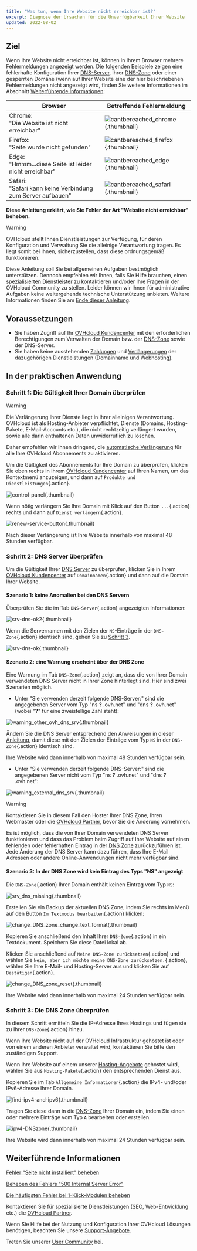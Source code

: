 ```yaml
---
title: "Was tun, wenn Ihre Website nicht erreichbar ist?"
excerpt: Diagnose der Ursachen für die Unverfügbarkeit Ihrer Website
updated: 2022-08-02
---
```


## Ziel 

Wenn Ihre Website nicht erreichbar ist, können in Ihrem Browser mehrere Fehlermeldungen angezeigt werden. Die folgenden Beispiele zeigen eine fehlerhafte Konfiguration Ihrer [DNS-Server](/pages/web_cloud/domains/dns_server_edit), Ihrer [DNS-Zone](/pages/web_cloud/domains/dns_zone_edit) oder einer gesperrten Domäne (wenn auf Ihrer Website eine der hier beschriebenen Fehlermeldungen nicht angezeigt wird, finden Sie weitere Informationen im Abschnitt [Weiterführende Informationen](#go-further):

|Browser|Betreffende Fehlermeldung|
|-|---|
|Chrome:<br>"Die Website ist nicht erreichbar"|![cantbereached_chrome](/pages/assets/screens/other/browsers/errors/cant-be-reached-chrome.png){.thumbnail}|
|Firefox:<br>"Seite wurde nicht gefunden"|![cantbereached_firefox](/pages/assets/screens/other/browsers/errors/cant-be-reached-firefox.png){.thumbnail}|
|Edge:<br>"Hmmm...diese Seite ist leider nicht erreichbar"|![cantbereached_edge](/pages/assets/screens/other/browsers/errors/cant-be-reached-edge.png){.thumbnail}|
|Safari:<br>"Safari kann keine Verbindung zum Server aufbauen"|![cantbereached_safari](/pages/assets/screens/other/browsers/errors/cant-be-reached-safari.png){.thumbnail}|

**Diese Anleitung erklärt, wie Sie Fehler der Art "Website nicht erreichbar" beheben.**

> [!warning]
> OVHcloud stellt Ihnen Dienstleistungen zur Verfügung, für deren Konfiguration und Verwaltung Sie die alleinige Verantwortung tragen. Es liegt somit bei Ihnen, sicherzustellen, dass diese ordnungsgemäß funktionieren.
> 
> Diese Anleitung soll Sie bei allgemeinen Aufgaben bestmöglich unterstützen. Dennoch empfehlen wir Ihnen, falls Sie Hilfe brauchen, einen [spezialisierten Dienstleister](/links/partner) zu kontaktieren und/oder Ihre Fragen in der OVHcloud Community zu stellen. Leider können wir Ihnen für administrative Aufgaben keine weitergehende technische Unterstützung anbieten. Weitere Informationen finden Sie am [Ende dieser Anleitung](#go-further).
>

## Voraussetzungen

- Sie haben Zugriff auf Ihr [OVHcloud Kundencenter](/links/manager) mit den erforderlichen Berechtigungen zum Verwalten der Domain bzw. der [DNS-Zone](/pages/web_cloud/domains/dns_zone_edit) sowie der DNS-Server.
- Sie haben keine ausstehenden [Zahlungen](/pages/account_and_service_management/managing_billing_payments_and_services/invoice_management#pay-bills) und [Verlängerungen](/pages/account_and_service_management/managing_billing_payments_and_services/how_to_use_automatic_renewal#renewal-management) der dazugehörigen Dienstleistungen (Domainname und Webhosting).

## In der praktischen Anwendung

### Schritt 1: Die Gültigkeit Ihrer Domain überprüfen

> [!warning]
>
> Die Verlängerung Ihrer Dienste liegt in Ihrer alleinigen Verantwortung.<br>
> OVHcloud ist als Hosting-Anbieter verpflichtet, Dienste (Domains, Hosting-Pakete, E-Mail-Accounts etc.), die nicht rechtzeitig verlängert wurden, sowie alle darin enthaltenen Daten unwiderruflich zu löschen.
>
> Daher empfehlen wir Ihnen dringend, die [automatische Verlängerung](/pages/account_and_service_management/managing_billing_payments_and_services/how_to_use_automatic_renewal#in-der-praktischen-anwendung) für alle Ihre OVHcloud Abonnements zu aktivieren.
>

Um die Gültigkeit des Abonnements für Ihre Domain zu überprüfen, klicken Sie oben rechts in Ihrem [OVHcloud Kundencenter](/links/manager) auf Ihren Namen, um das Kontextmenü anzuzeigen, und dann auf `Produkte und Dienstleistungen`{.action}.

![control-panel](/pages/assets/screens/control_panel/product-selection/right-column/right-menu-my-solutions-and-services.png){.thumbnail}

Wenn nötig verlängern Sie Ihre Domain mit Klick auf den Button `...`{.action} rechts und dann auf `Dienst verlängern`{.action}.

![renew-service-button](/pages/assets/screens/control_panel/product-selection/web-cloud/order/renew-service-button.png){.thumbnail}

Nach dieser Verlängerung ist Ihre Website innerhalb von maximal 48 Stunden verfügbar.

### Schritt 2: DNS Server überprüfen

Um die Gültigkeit Ihrer [DNS Server](/pages/web_cloud/domains/dns_server_edit) zu überprüfen, klicken Sie in Ihrem [OVHcloud Kundencenter](/links/manager) auf `Domainnamen`{.action} und dann auf die Domain Ihrer Website.

#### Szenario 1: keine Anomalien bei den DNS Servern

Überprüfen Sie die im Tab `DNS-Server`{.action} angezeigten Informationen:

![srv-dns-ok2](/pages/assets/screens/control_panel/product-selection/web-cloud/domain-dns/dns-servers/name-dns-server.png){.thumbnail}

Wenn die Servernamen mit den Zielen der `NS`-Einträge in der `DNS-Zone`{.action} identisch sind, gehen Sie zu [Schritt 3](#step3).

![srv-dns-ok](/pages/assets/screens/control_panel/product-selection/web-cloud/domain-dns/dns-zone/dashboard-entry-ns.png){.thumbnail}

#### Szenario 2: eine Warnung erscheint über der DNS Zone

Eine Warnung im Tab `DNS-Zone`{.action} zeigt an, dass die von Ihrer Domain verwendeten DNS Server nicht in Ihrer Zone hinterlegt sind. Hier sind zwei Szenarien möglich.

- Unter "Sie verwenden derzeit folgende DNS-Server:" sind die angegebenen Server vom Typ "ns **?** .ovh.net" und "dns **?** .ovh.net" (wobei "**?**" für eine zweistellige Zahl steht):

![warning_other_ovh_dns_srv](/pages/assets/screens/control_panel/product-selection/web-cloud/domain-dns/dns-zone/message-other-ovh-dns-servers.png){.thumbnail}

Ändern Sie die DNS Server entsprechend den Anweisungen in dieser [Anleitung](/pages/web_cloud/domains/dns_server_edit), damit diese mit den Zielen der Einträge vom Typ `NS` in der `DNS-Zone`{.action} identisch sind.

Ihre Website wird dann innerhalb von maximal 48 Stunden verfügbar sein.

- Unter "Sie verwenden derzeit folgende DNS-Server:" sind die angegebenen Server nicht vom Typ "ns **?** .ovh.net" und "dns **?** .ovh.net":

![warning_external_dns_srv](/pages/assets/screens/control_panel/product-selection/web-cloud/domain-dns/dns-zone/message-external-dns-servers.png){.thumbnail}

> [!warning]
>
> Kontaktieren Sie in diesem Fall den Hoster Ihrer DNS Zone, Ihren Webmaster oder die [OVHcloud Partner](/links/partner), bevor Sie die Änderung vornehmen.
>
> Es ist möglich, dass die von Ihrer Domain verwendeten DNS Server funktionieren und dass das Problem beim Zugriff auf Ihre Website auf einen fehlenden oder fehlerhaften Eintrag in der [DNS Zone](/pages/web_cloud/domains/dns_zone_general_information) zurückzuführen ist. Jede Änderung der DNS Server kann dazu führen, dass Ihre E-Mail Adressen oder andere Online-Anwendungen nicht mehr verfügbar sind.
>

#### Szenario 3: In der DNS Zone wird kein Eintrag des Typs "NS" angezeigt

Die `DNS-Zone`{.action} Ihrer Domain enthält keinen Eintrag vom Typ `NS`:

![srv_dns_missing](/pages/assets/screens/control_panel/product-selection/web-cloud/domain-dns/dns-zone/dashboard-entry-ns-missing.png){.thumbnail}

Erstellen Sie ein Backup der aktuellen DNS Zone, indem Sie rechts im Menü auf den Button `Im Textmodus bearbeiten`{.action} klicken:

![change_DNS_zone_change_text_format](/pages/assets/screens/control_panel/product-selection/web-cloud/domain-dns/dns-zone/change-in-text-format.png){.thumbnail}

Kopieren Sie anschließend den Inhalt Ihrer `DNS-Zone`{.action} in ein Textdokument. Speichern Sie diese Datei lokal ab.

Klicken Sie anschließend auf `Meine DNS-Zone zurücksetzen`{.action} und wählen Sie `Nein, aber ich möchte meine DNS-Zone zurücksetzen.`{.action}, wählen Sie Ihre E-Mail- und Hosting-Server aus und klicken Sie auf `Bestätigen`{.action}.

![change_DNS_zone_reset](/pages/assets/screens/control_panel/product-selection/web-cloud/domain-dns/dns-zone/reset-my-dns-zone.png){.thumbnail}

Ihre Website wird dann innerhalb von maximal 24 Stunden verfügbar sein.

### Schritt 3: Die DNS Zone überprüfen <a name="step3"></a>

In diesem Schritt ermitteln Sie die IP-Adresse Ihres Hostings und fügen sie zu Ihrer `DNS-Zone`{.action} hinzu.

Wenn Ihre Website nicht auf der OVHcloud Infrastruktur gehostet ist oder von einem anderen Anbieter verwaltet wird, kontaktieren Sie bitte den zuständigen Support.

Wenn Ihre Website auf einem unserer [Hosting-Angebote](/links/web/hosting) gehostet wird, wählen Sie aus `Hosting-Pakete`{.action} den entsprechenden Dienst aus.

Kopieren Sie im Tab `Allgemeine Informationen`{.action} die IPv4- und/oder IPv6-Adresse Ihrer Domain.

![find-ipv4-and-ipv6](/pages/assets/screens/control_panel/product-selection/web-cloud/web-hosting/general-information/find-ipv4-and-ipv6.png){.thumbnail}

Tragen Sie diese dann in die [DNS-Zone](/pages/web_cloud/domains/dns_zone_edit) Ihrer Domain ein, indem Sie einen oder mehrere Einträge vom Typ `A` bearbeiten oder erstellen.

![ipv4-DNSzone](/pages/assets/screens/control_panel/product-selection/web-cloud/domain-dns/dns-zone/dashboard-entry-a.png){.thumbnail}

Ihre Website wird dann innerhalb von maximal 24 Stunden verfügbar sein.

## Weiterführende Informationen <a name="go-further"></a>

[Fehler "Seite nicht installiert" beheben](/pages/web_cloud/web_hosting/multisites_website_not_installed)

[Beheben des Fehlers "500 Internal Server Error"](/pages/web_cloud/web_hosting/diagnostic_fix_500_internal_server_error)

[Die häufigsten Fehler bei 1-Klick-Modulen beheben](/pages/web_cloud/web_hosting/diagnostic_errors_module1clic)

Kontaktieren Sie für spezialisierte Dienstleistungen (SEO, Web-Entwicklung etc.) die [OVHcloud Partner](/links/partner).

Wenn Sie Hilfe bei der Nutzung und Konfiguration Ihrer OVHcloud Lösungen benötigen, beachten Sie unsere [Support-Angebote](/links/support).

Treten Sie unserer [User Community](/links/community) bei.